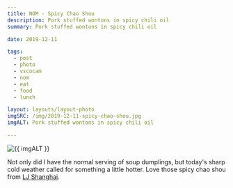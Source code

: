 ```yaml
---
title: NOM - Spicy Chao Shou
description: Pork stuffed wontons in spicy chili oil
summary: Pork stuffed wontons in spicy chili oil

date: 2019-12-11

tags:
  - post
  - photo
  - vscocam
  - nom
  - eat
  - food
  - lunch

layout: layouts/layout-photo
imgSRC: /img/2019-12-11-spicy-chao-shou.jpg
imgALT: Pork stuffed wontons in spicy chili oil

---
```

<p><img class="u-photo img-polaroid" src="{{ imgSRC }}" alt="{{ imgALT }}"></p>

Not only did I have the normal serving of soup dumplings, but today's sharp cold weather called for something a little hotter. Love those spicy chao shou from [LJ Shanghai](https://www.yelp.com/biz/lj-shanghai-cleveland "official Yelp page").